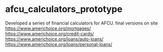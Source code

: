 # afcu_calculators_prototype
Developed a series of financial calculators for AFCU.
final versions on site
https://www.americhoice.org/mortgages/
https://www.americhoice.org/credit-cards/
https://www.americhoice.org/loans/auto-loans/
https://www.americhoice.org/loans/personal-loans/
